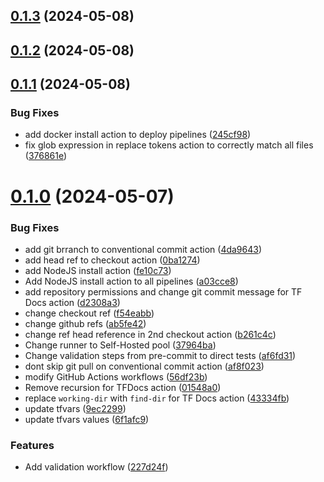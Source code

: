 ## [0.1.3](https://github.com/binary-braids/terraform-esxi/compare/v0.1.2...v0.1.3) (2024-05-08)



## [0.1.2](https://github.com/binary-braids/terraform-esxi/compare/v0.1.1...v0.1.2) (2024-05-08)



## [0.1.1](https://github.com/binary-braids/terraform-esxi/compare/v0.1.0...v0.1.1) (2024-05-08)


### Bug Fixes

* add docker install action to deploy pipelines ([245cf98](https://github.com/binary-braids/terraform-esxi/commit/245cf983ae684e89bfab5c72aae7bafdc5d29efe))
* fix glob expression in replace tokens action to correctly match all files ([376861e](https://github.com/binary-braids/terraform-esxi/commit/376861e11b674ba6b77dfe8ec3eed93bd9376c33))



# [0.1.0](https://github.com/binary-braids/terraform-esxi/compare/37964baba625e21f6e17b566823298b5dddb0c3b...v0.1.0) (2024-05-07)


### Bug Fixes

* add git brranch to conventional commit action ([4da9643](https://github.com/binary-braids/terraform-esxi/commit/4da9643bcdb543103fa0bf4a4d3363a9c62e3eb0))
* add head ref to checkout action ([0ba1274](https://github.com/binary-braids/terraform-esxi/commit/0ba127437f528ec203e621b67c53444e2d31c296))
* add NodeJS install action ([fe10c73](https://github.com/binary-braids/terraform-esxi/commit/fe10c73ca14b9db0235b719c5c446aa09418d8bc))
* Add NodeJS install action to all pipelines ([a03cce8](https://github.com/binary-braids/terraform-esxi/commit/a03cce885f5c3548c225586a601e72458a0cead1))
* add repository permissions and change git commit message for TF Docs action ([d2308a3](https://github.com/binary-braids/terraform-esxi/commit/d2308a307eda21b3c280383e285e7285c772bd3d))
* change checkout ref ([f54eabb](https://github.com/binary-braids/terraform-esxi/commit/f54eabbdfa4a65fd46fd4c34e8c1c01228b6adb0))
* change github refs ([ab5fe42](https://github.com/binary-braids/terraform-esxi/commit/ab5fe42a7c7c1628d39b1f01456b9e3a14b0e2b4))
* change ref head reference in 2nd checkout action ([b261c4c](https://github.com/binary-braids/terraform-esxi/commit/b261c4cb749ce4b357e5ea771d59f30b82662e93))
* Change runner to Self-Hosted pool ([37964ba](https://github.com/binary-braids/terraform-esxi/commit/37964baba625e21f6e17b566823298b5dddb0c3b))
* Change validation steps from pre-commit to direct tests ([af6fd31](https://github.com/binary-braids/terraform-esxi/commit/af6fd31138dcdba497299b295d4627bca46c969b))
* dont skip git pull on conventional commit action ([af8f023](https://github.com/binary-braids/terraform-esxi/commit/af8f02390632185417b760a8f90d2677e44c8f52))
* modify GitHub Actions workflows ([56df23b](https://github.com/binary-braids/terraform-esxi/commit/56df23bec06bf693954a4be0409dcaa6614d2115))
* Remove recursion for TFDocs action ([01548a0](https://github.com/binary-braids/terraform-esxi/commit/01548a045e528b09a48c4cd28c4bd9b8c1c8746e))
* replace `working-dir` with `find-dir` for TF Docs action ([43334fb](https://github.com/binary-braids/terraform-esxi/commit/43334fb04c9d9a2603498340a9ec37f4099dba28))
* update tfvars ([9ec2299](https://github.com/binary-braids/terraform-esxi/commit/9ec2299f6eb5616095993f926ac7b8610ae7ead4))
* update tfvars values ([6f1afc9](https://github.com/binary-braids/terraform-esxi/commit/6f1afc948b3e838803b0ddce67fe6cee2b7555ff))


### Features

* Add validation workflow ([227d24f](https://github.com/binary-braids/terraform-esxi/commit/227d24f2db6c24a2cd3f9d6015dd8ddfe65f6833))



